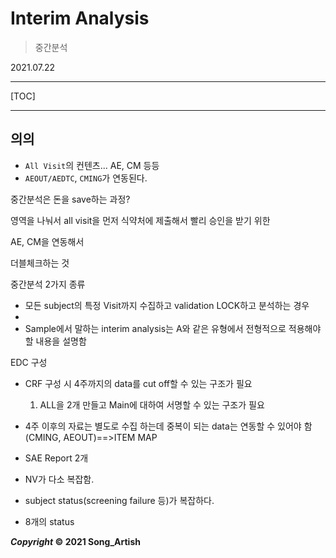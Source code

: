 # Interim Analysis

> 중간분석

2021.07.22

---

[TOC]

---



## 의의

- `All Visit`의 컨텐츠... AE, CM 등등
- `AEOUT/AEDTC`, `CMING`가 연동된다.



중간분석은 돈을 save하는 과정?

영역을 나눠서 all visit을 먼저 식약처에 제출해서 빨리 승인을 받기 위한

AE, CM을 연동해서 

더블체크하는 것



중간분석 2가지 종류

- 모든 subject의 특정 Visit까지 수집하고 validation LOCK하고 분석하는 경우
- 
- Sample에서 말하는 interim analysis는 A와 같은 유형에서 전형적으로 적용해야 할 내용을 설명함

EDC 구성

- CRF 구성 시 4주까지의 data를 cut off할 수 있는 구조가 필요
  1. ALL을 2개 만들고 Main에 대하여 서명할 수 있는 구조가 필요
- 4주 이후의 자료는 별도로 수집 하는데 중복이 되는 data는 연동할 수 있어야 함(CMING, AEOUT)==>ITEM MAP
- SAE Report 2개 
- NV가 다소 복잡함.



- subject status(screening failure 등)가 복잡하다.
- 8개의 status

***Copyright* © 2021 Song_Artish**